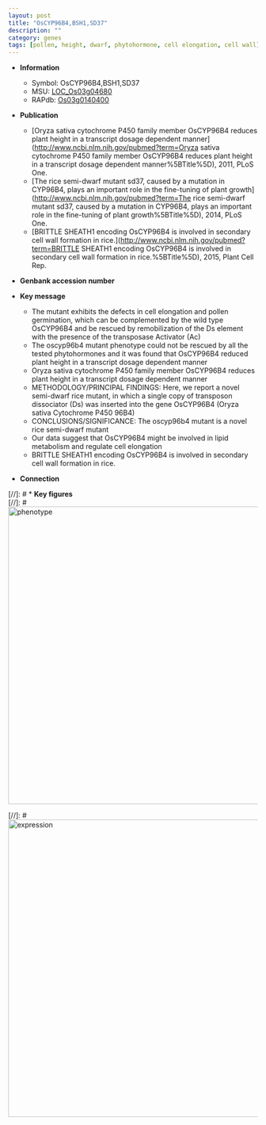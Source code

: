 ```yaml
---
layout: post
title: "OsCYP96B4,BSH1,SD37"
description: ""
category: genes
tags: [pollen, height, dwarf, phytohormone, cell elongation, cell wall]
---
```


* **Information**  
    + Symbol: OsCYP96B4,BSH1,SD37  
    + MSU: [LOC_Os03g04680](http://rice.plantbiology.msu.edu/cgi-bin/ORF_infopage.cgi?orf=LOC_Os03g04680)  
    + RAPdb: [Os03g0140400](http://rapdb.dna.affrc.go.jp/viewer/gbrowse_details/irgsp1?name=Os03g0140400)  

* **Publication**  
    + [Oryza sativa cytochrome P450 family member OsCYP96B4 reduces plant height in a transcript dosage dependent manner](http://www.ncbi.nlm.nih.gov/pubmed?term=Oryza sativa cytochrome P450 family member OsCYP96B4 reduces plant height in a transcript dosage dependent manner%5BTitle%5D), 2011, PLoS One.
    + [The rice semi-dwarf mutant sd37, caused by a mutation in CYP96B4, plays an important role in the fine-tuning of plant growth](http://www.ncbi.nlm.nih.gov/pubmed?term=The rice semi-dwarf mutant sd37, caused by a mutation in CYP96B4, plays an important role in the fine-tuning of plant growth%5BTitle%5D), 2014, PLoS One.
    + [BRITTLE SHEATH1 encoding OsCYP96B4 is involved in secondary cell wall formation in rice.](http://www.ncbi.nlm.nih.gov/pubmed?term=BRITTLE SHEATH1 encoding OsCYP96B4 is involved in secondary cell wall formation in rice.%5BTitle%5D), 2015, Plant Cell Rep.

* **Genbank accession number**  

* **Key message**  
    + The mutant exhibits the defects in cell elongation and pollen germination, which can be complemented by the wild type OsCYP96B4 and be rescued by remobilization of the Ds element with the presence of the transposase Activator (Ac)
    + The oscyp96b4 mutant phenotype could not be rescued by all the tested phytohormones and it was found that OsCYP96B4 reduced plant height in a transcript dosage dependent manner
    + Oryza sativa cytochrome P450 family member OsCYP96B4 reduces plant height in a transcript dosage dependent manner
    + METHODOLOGY/PRINCIPAL FINDINGS: Here, we report a novel semi-dwarf rice mutant, in which a single copy of transposon dissociator (Ds) was inserted into the gene OsCYP96B4 (Oryza sativa Cytochrome P450 96B4)
    + CONCLUSIONS/SIGNIFICANCE: The oscyp96b4 mutant is a novel rice semi-dwarf mutant
    + Our data suggest that OsCYP96B4 might be involved in lipid metabolism and regulate cell elongation
    + BRITTLE SHEATH1 encoding OsCYP96B4 is involved in secondary cell wall formation in rice.

* **Connection**  

[//]: # * **Key figures**  
[//]: # <img src="http://funRiceGenes.github.io/images/CYP96B4.pheno.png" alt="phenotype"  style="width: 600px;"/>

[//]: # <img src="http://funRiceGenes.github.io/images/CYP96B4.exp.png" alt="expression"  style="width: 600px;"/>


